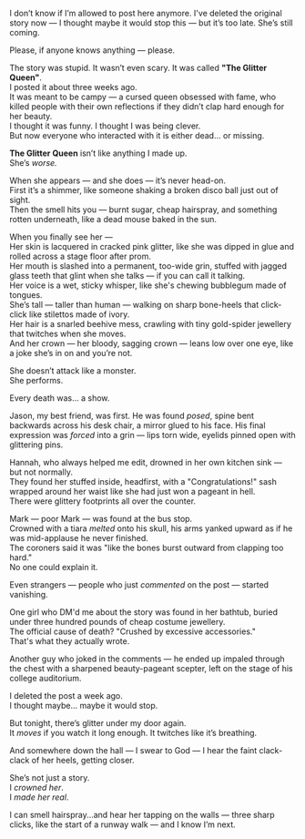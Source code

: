 I don’t know if I’m allowed to post here anymore. I've deleted the original story now — I thought maybe it would stop this — but it’s too late. She’s still coming.

Please, if anyone knows anything — please.

The story was stupid. It wasn’t even scary. It was called **"The Glitter Queen"**.  
I posted it about three weeks ago.  
It was meant to be campy — a cursed queen obsessed with fame, who killed people with their own reflections if they didn’t clap hard enough for her beauty.  
I thought it was funny. I thought I was being clever.  
But now everyone who interacted with it is either dead... or missing.

**The Glitter Queen** isn’t like anything I made up.  
She’s *worse.*

When she appears — and she does — it’s never head-on.  
First it’s a shimmer, like someone shaking a broken disco ball just out of sight.  
Then the smell hits you — burnt sugar, cheap hairspray, and something rotten underneath, like a dead mouse baked in the sun.

When you finally see her —  
Her skin is lacquered in cracked pink glitter, like she was dipped in glue and rolled across a stage floor after prom.  
Her mouth is slashed into a permanent, too-wide grin, stuffed with jagged glass teeth that glint when she talks — if you can call it talking.  
Her voice is a wet, sticky whisper, like she's chewing bubblegum made of tongues.  
She’s tall — taller than human — walking on sharp bone-heels that click-click like stilettos made of ivory.  
Her hair is a snarled beehive mess, crawling with tiny gold-spider jewellery that twitches when she moves.  
And her crown — her bloody, sagging crown — leans low over one eye, like a joke she’s in on and you’re not.

She doesn’t attack like a monster.  
She performs.

Every death was... a show.

Jason, my best friend, was first. He was found *posed*, spine bent backwards across his desk chair, a mirror glued to his face. His final expression was *forced* into a grin — lips torn wide, eyelids pinned open with glittering pins.

Hannah, who always helped me edit, drowned in her own kitchen sink — but not normally.  
They found her stuffed inside, headfirst, with a "Congratulations!" sash wrapped around her waist like she had just won a pageant in hell.  
There were glittery footprints all over the counter.

Mark — poor Mark — was found at the bus stop.  
Crowned with a tiara *melted* onto his skull, his arms yanked upward as if he was mid-applause he never finished.  
The coroners said it was "like the bones burst outward from clapping too hard."  
No one could explain it.

Even strangers — people who just *commented* on the post — started vanishing.

One girl who DM'd me about the story was found in her bathtub, buried under three hundred pounds of cheap costume jewellery.  
The official cause of death? "Crushed by excessive accessories."  
That's what they actually wrote.

Another guy who joked in the comments — he ended up impaled through the chest with a sharpened beauty-pageant scepter, left on the stage of his college auditorium.

I deleted the post a week ago.  
I thought maybe... maybe it would stop.

But tonight, there’s glitter under my door again.  
It *moves* if you watch it long enough. It twitches like it’s breathing.

And somewhere down the hall — I swear to God — I hear the faint clack-clack of her heels, getting closer.

She’s not just a story.  
I *crowned her*.  
I *made her real*.

I can smell hairspray...and hear her tapping on the walls — three sharp clicks, like the start of a runway walk — and I know I’m next.